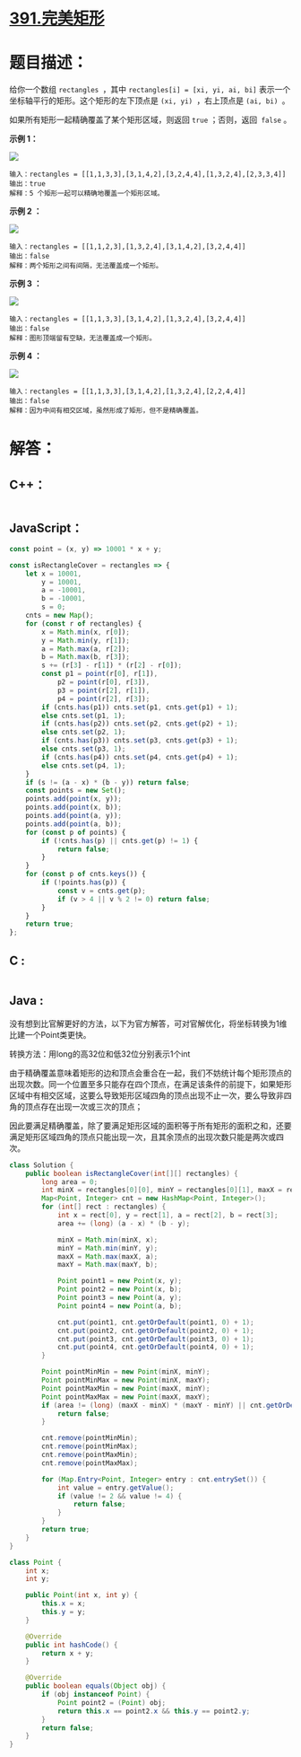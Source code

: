 # [391.完美矩形](https://leetcode-cn.com/problems/perfect-rectangle/)

# 题目描述：

给你一个数组 `rectangles `，其中 `rectangles[i] = [xi, yi, ai, bi]` 表示一个坐标轴平行的矩形。这个矩形的左下顶点是 `(xi, yi) `，右上顶点是 `(ai, bi) `。

如果所有矩形一起精确覆盖了某个矩形区域，则返回 `true` ；否则，返回` false` 。

 

**示例 1：**

![](https://assets.leetcode.com/uploads/2021/03/27/perectrec1-plane.jpg)

```
输入：rectangles = [[1,1,3,3],[3,1,4,2],[3,2,4,4],[1,3,2,4],[2,3,3,4]]
输出：true
解释：5 个矩形一起可以精确地覆盖一个矩形区域。
```



**示例 2 ：**

![](https://assets.leetcode.com/uploads/2021/03/27/perfectrec2-plane.jpg)

```
输入：rectangles = [[1,1,2,3],[1,3,2,4],[3,1,4,2],[3,2,4,4]]
输出：false
解释：两个矩形之间有间隔，无法覆盖成一个矩形。
```



**示例 3 ：**

![](https://assets.leetcode.com/uploads/2021/03/27/perfectrec3-plane.jpg)

```
输入：rectangles = [[1,1,3,3],[3,1,4,2],[1,3,2,4],[3,2,4,4]]
输出：false
解释：图形顶端留有空缺，无法覆盖成一个矩形。
```


**示例 4 ：**

![](https://assets.leetcode.com/uploads/2021/03/27/perfecrrec4-plane.jpg)

```
输入：rectangles = [[1,1,3,3],[3,1,4,2],[1,3,2,4],[2,2,4,4]]
输出：false
解释：因为中间有相交区域，虽然形成了矩形，但不是精确覆盖。
```



# 解答：

## C++：

```cpp

```

## JavaScript：

```javascript
const point = (x, y) => 10001 * x + y;

const isRectangleCover = rectangles => {
    let x = 10001,
        y = 10001,
        a = -10001,
        b = -10001,
        s = 0;
    cnts = new Map();
    for (const r of rectangles) {
        x = Math.min(x, r[0]);
        y = Math.min(y, r[1]);
        a = Math.max(a, r[2]);
        b = Math.max(b, r[3]);
        s += (r[3] - r[1]) * (r[2] - r[0]);
        const p1 = point(r[0], r[1]),
            p2 = point(r[0], r[3]),
            p3 = point(r[2], r[1]),
            p4 = point(r[2], r[3]);
        if (cnts.has(p1)) cnts.set(p1, cnts.get(p1) + 1);
        else cnts.set(p1, 1);
        if (cnts.has(p2)) cnts.set(p2, cnts.get(p2) + 1);
        else cnts.set(p2, 1);
        if (cnts.has(p3)) cnts.set(p3, cnts.get(p3) + 1);
        else cnts.set(p3, 1);
        if (cnts.has(p4)) cnts.set(p4, cnts.get(p4) + 1);
        else cnts.set(p4, 1);
    }
    if (s != (a - x) * (b - y)) return false;
    const points = new Set();
    points.add(point(x, y));
    points.add(point(x, b));
    points.add(point(a, y));
    points.add(point(a, b));
    for (const p of points) {
        if (!cnts.has(p) || cnts.get(p) != 1) {
            return false;
        }
    }
    for (const p of cnts.keys()) {
        if (!points.has(p)) {
            const v = cnts.get(p);
            if (v > 4 || v % 2 != 0) return false;
        }
    }
    return true;
};
```
## C :
```c

```
## Java :

没有想到比官解更好的方法，以下为官方解答，可对官解优化，将坐标转换为1维比建一个Point类更快。

转换方法：用long的高32位和低32位分别表示1个int

由于精确覆盖意味着矩形的边和顶点会重合在一起，我们不妨统计每个矩形顶点的出现次数。同一个位置至多只能存在四个顶点，在满足该条件的前提下，如果矩形区域中有相交区域，这要么导致矩形区域四角的顶点出现不止一次，要么导致非四角的顶点存在出现一次或三次的顶点；

因此要满足精确覆盖，除了要满足矩形区域的面积等于所有矩形的面积之和，还要满足矩形区域四角的顶点只能出现一次，且其余顶点的出现次数只能是两次或四次。


```java
class Solution {
    public boolean isRectangleCover(int[][] rectangles) {
        long area = 0;
        int minX = rectangles[0][0], minY = rectangles[0][1], maxX = rectangles[0][2], maxY = rectangles[0][3];
        Map<Point, Integer> cnt = new HashMap<Point, Integer>();
        for (int[] rect : rectangles) {
            int x = rect[0], y = rect[1], a = rect[2], b = rect[3];
            area += (long) (a - x) * (b - y);

            minX = Math.min(minX, x);
            minY = Math.min(minY, y);
            maxX = Math.max(maxX, a);
            maxY = Math.max(maxY, b);

            Point point1 = new Point(x, y);
            Point point2 = new Point(x, b);
            Point point3 = new Point(a, y);
            Point point4 = new Point(a, b);

            cnt.put(point1, cnt.getOrDefault(point1, 0) + 1);
            cnt.put(point2, cnt.getOrDefault(point2, 0) + 1);
            cnt.put(point3, cnt.getOrDefault(point3, 0) + 1);
            cnt.put(point4, cnt.getOrDefault(point4, 0) + 1);
        }

        Point pointMinMin = new Point(minX, minY);
        Point pointMinMax = new Point(minX, maxY);
        Point pointMaxMin = new Point(maxX, minY);
        Point pointMaxMax = new Point(maxX, maxY);
        if (area != (long) (maxX - minX) * (maxY - minY) || cnt.getOrDefault(pointMinMin, 0) != 1 || cnt.getOrDefault(pointMinMax, 0) != 1 || cnt.getOrDefault(pointMaxMin, 0) != 1 || cnt.getOrDefault(pointMaxMax, 0) != 1) {
            return false;
        }

        cnt.remove(pointMinMin);
        cnt.remove(pointMinMax);
        cnt.remove(pointMaxMin);
        cnt.remove(pointMaxMax);

        for (Map.Entry<Point, Integer> entry : cnt.entrySet()) {
            int value = entry.getValue();
            if (value != 2 && value != 4) {
                return false;
            }
        }
        return true;
    }
}

class Point {
    int x;
    int y;

    public Point(int x, int y) {
        this.x = x;
        this.y = y;
    }

    @Override
    public int hashCode() {
        return x + y;
    }

    @Override
    public boolean equals(Object obj) {
        if (obj instanceof Point) {
            Point point2 = (Point) obj;
            return this.x == point2.x && this.y == point2.y;
        }
        return false;
    }
}
```

